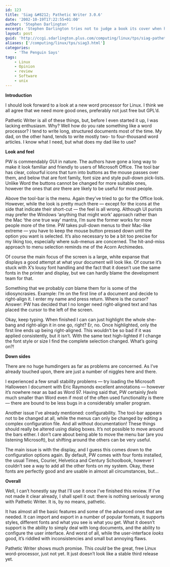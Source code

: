```yaml
---
id: 123
title: 'Siag &#8212; Pathetic Writer 3.0.6'
date: '2002-10-19T17:22:55+01:00'
author: 'Stephen Darlington'
excerpt: 'Stephen Darlington tries not to judge a book its cover when he takes a look at the Pathetic Writer component of the Siag office suite. '
layout: post
guid: 'http://ccgi.sdarlington.plus.com/computing/linux/tps/siag-pathetic-writer-306.html'
aliases: ['/computing/linux/tps/siag3.html']
categories:
    - 'The Penguin Says'
tags:
    - Linux
    - Opinion
    - review
    - Software
    - unix
---
```


**Introduction**

I should look forward to a look at a new word processor for Linux. I think we all agree that we need more good ones, preferably not just free but GPL’d.

Pathetic Writer is all of these things, but, before I even started it up, I was lacking enthusiasm. Why? Well how do you rate something like a word processor? I tend to write long, structured documents most of the time. My dad, on the other hand, tends to write mostly two- to four-thousand word articles. I know what I need, but what does my dad like to use?

**Look and feel**

PW is commendably GUI in nature. The authors have gone a long way to make it look familiar and friendly to users of Microsoft Office. The tool bar has clear, colourful icons that turn into buttons as the mouse passes over them, and below that are font family, font size and style pull-down pick-lists. Unlike Word the buttons cannot be changed for more suitable ones, however the ones that *are* there are likely to be useful for most people.

Above the tool-bar is the menu. Again they’ve tried to go for the Office look. However, while the look is pretty much there — except for the icons at the side that indicate their short-cut — the feel is all wrong. Although UI purists may prefer the Windows ‘anything that might work’ approach rather than the Mac ‘the one true way’ mantra, I’m sure the former works for more people more of the time. PW takes pull-down menus to their Mac-like extreme — you have to keep the mouse button pressed down until the option you want is selected. It’s also necessary to be a bit too precise for my liking too, especially where sub-menus are concerned. The hit-and-miss approach to menu selection reminds me of the Acorn Archimedes.

Of course the main focus of the screen is a large, white expanse that displays a good attempt at what your document will look like. Of course it’s stuck with X’s lousy font handling and the fact that it doesn’t use the same fonts in the printer and display, but we can hardly blame the development team for that.

Something that we probably *can* blame them for is some of the idiosyncrasies. Example: I’m on the first line of a document and decide to right-align it. I enter my name and press return. Where is the cursor? Answer: PW has decided that I no longer need right-aligned text and has placed the cursor to the left of the screen.

Okay, keep typing. When finished I can can just highlight the whole she-bang and right-align it in one go, right? Er, no. Once highlighted, only the first line ends up being right-aligned. This wouldn’t be so bad if it was applied consistently, but it isn’t. With the same text high-lighted if I change the font style or size I find the complete selection changed. What’s going on?!

**Down sides**

There are no huge humdingers as far as problems are concerned. As I’ve already touched upon, there are just a number of niggles here and there.

I experienced a few small stability problems — try loading the Microsoft Halloween I document with Eric Raymonds excellent annotations — however it’s nowhere near as bad as Word 97. Having said that, PW certainly *feels* much smaller than Word even if most of the often used functionality is there — there are bound to be less bugs in a considerably smaller program.

Another issue I’ve already mentioned: configurability. The tool-bar appears not to be changed at all, while the menus can only be changed by editing a complex configuration file. And all without documentation! These things should really be altered using dialog boxes. It’s not possible to move around the bars either. I don’t care about being able to move the menu bar (are you listening Microsoft), but shifting around the others can be very useful.

The main issue is with the display, and I guess this comes down to the configuration options again. By default, PW comes with four fonts installed, the usual Times, Courier, Helvetica and Century Schoolbook, however I couldn’t see a way to add all the other fonts on my system. Okay, these fonts are perfectly good and are usable in almost all circumstances, but…

**Overall**

Well, I can’t honestly say that I’ll use it once I’ve finished this review. If I’ve not made it clear already, I shall spell it out: there is nothing seriously wrong with Pathetic Writer. It is, by no means, pathetic.

It has almost all the basic features and some of the advanced ones that are needed. It can import and export in a number of popular formats, it supports styles, different fonts and what you see is what you get. What it doesn’t support is the ability to simply deal with long documents, and the ability to configure the user interface. And worst of all, while the user-interface *looks* good, it’s riddled with inconsistencies and small but annoying flaws.

Pathetic Writer shows much promise. This *could* be the great, free Linux word-processor, just not yet. It just doesn’t look like a stable third release yet.